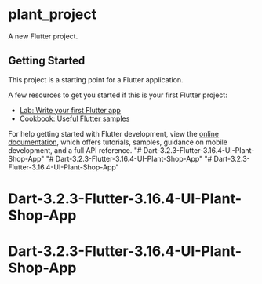 # plant_project

A new Flutter project.

## Getting Started

This project is a starting point for a Flutter application.

A few resources to get you started if this is your first Flutter project:

- [Lab: Write your first Flutter app](https://docs.flutter.dev/get-started/codelab)
- [Cookbook: Useful Flutter samples](https://docs.flutter.dev/cookbook)

For help getting started with Flutter development, view the
[online documentation](https://docs.flutter.dev/), which offers tutorials,
samples, guidance on mobile development, and a full API reference.
"# Dart-3.2.3-Flutter-3.16.4-UI-Plant-Shop-App" 
"# Dart-3.2.3-Flutter-3.16.4-UI-Plant-Shop-App" 
"# Dart-3.2.3-Flutter-3.16.4-UI-Plant-Shop-App" 
# Dart-3.2.3-Flutter-3.16.4-UI-Plant-Shop-App
# Dart-3.2.3-Flutter-3.16.4-UI-Plant-Shop-App
